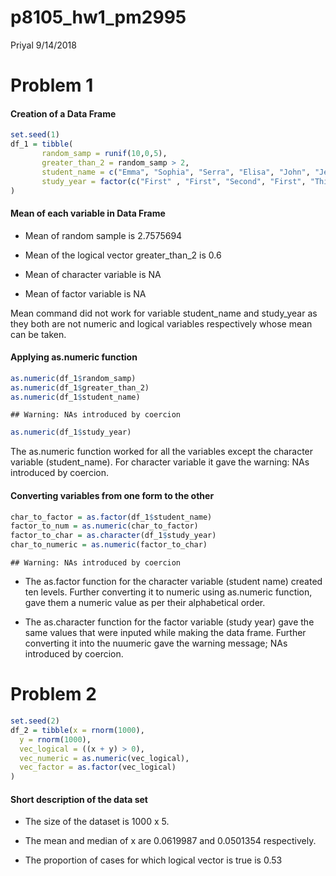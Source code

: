 p8105\_hw1\_pm2995
================
Priyal
9/14/2018

Problem 1
=========

#### Creation of a Data Frame

``` r
set.seed(1)
df_1 = tibble( 
       random_samp = runif(10,0,5),
       greater_than_2 = random_samp > 2,
       student_name = c("Emma", "Sophia", "Serra", "Elisa", "John", "Jessica","Ross","Kaity", "Jo","Luke"),
       study_year = factor(c("First" , "First", "Second", "First", "Third", "Second", "Second", "Third", "First", "First"))
)
```

#### Mean of each variable in Data Frame

-   Mean of random sample is 2.7575694

-   Mean of the logical vector greater\_than\_2 is 0.6

-   Mean of character variable is NA

-   Mean of factor variable is NA

Mean command did not work for variable student\_name and study\_year as they both are not numeric and logical variables respectively whose mean can be taken.

#### Applying as.numeric function

``` r
as.numeric(df_1$random_samp)
as.numeric(df_1$greater_than_2)
as.numeric(df_1$student_name)
```

    ## Warning: NAs introduced by coercion

``` r
as.numeric(df_1$study_year)
```

The as.numeric function worked for all the variables except the character variable (student\_name). For character variable it gave the warning: NAs introduced by coercion.

#### Converting variables from one form to the other

``` r
char_to_factor = as.factor(df_1$student_name)
factor_to_num = as.numeric(char_to_factor)
factor_to_char = as.character(df_1$study_year)
char_to_numeric = as.numeric(factor_to_char)
```

    ## Warning: NAs introduced by coercion

-   The as.factor function for the character variable (student name) created ten levels. Further converting it to numeric using as.numeric function, gave them a numeric value as per their alphabetical order.

-   The as.character function for the factor variable (study year) gave the same values that were inputed while making the data frame. Further converting it into the nuumeric gave the warning message; NAs introduced by coercion.

Problem 2
=========

``` r
set.seed(2)
df_2 = tibble(x = rnorm(1000),
  y = rnorm(1000),
  vec_logical = ((x + y) > 0),
  vec_numeric = as.numeric(vec_logical),
  vec_factor = as.factor(vec_logical)
)
```

#### Short description of the data set

-   The size of the dataset is 1000 x 5.

-   The mean and median of x are 0.0619987 and 0.0501354 respectively.

-   The proportion of cases for which logical vector is true is 0.53
